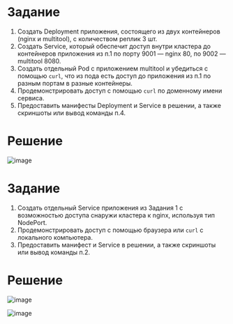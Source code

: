 # Задание
1. Создать Deployment приложения, состоящего из двух контейнеров (nginx и multitool), с количеством реплик 3 шт.
2. Создать Service, который обеспечит доступ внутри кластера до контейнеров приложения из п.1 по порту 9001 — nginx 80, по 9002 — multitool 8080.
3. Создать отдельный Pod с приложением multitool и убедиться с помощью `curl`, что из пода есть доступ до приложения из п.1 по разным портам в разные контейнеры.
4. Продемонстрировать доступ с помощью `curl` по доменному имени сервиса.
5. Предоставить манифесты Deployment и Service в решении, а также скриншоты или вывод команды п.4.

# Решение

![image](https://github.com/Kul-RB/k8s/assets/53901269/253720b9-dcac-47e0-9d94-965422f16890)

# Задание
1. Создать отдельный Service приложения из Задания 1 с возможностью доступа снаружи кластера к nginx, используя тип NodePort.
2. Продемонстрировать доступ с помощью браузера или `curl` с локального компьютера.
3. Предоставить манифест и Service в решении, а также скриншоты или вывод команды п.2.

# Решение

![image](https://github.com/Kul-RB/k8s/assets/53901269/b9afe2cf-83dc-4102-857a-8b058a29b787)

![image](https://github.com/Kul-RB/k8s/assets/53901269/22723d17-fcec-4387-a564-27b7352652f9)
